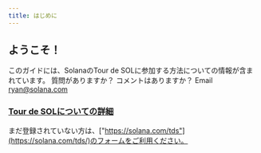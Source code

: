 ```yaml
---
title: はじめに
---
```


## ようこそ！

このガイドには、SolanaのTour de SOLに参加する方法についての情報が含まれています。 質問がありますか？ コメントはありますか？ Email ryan@solana.com

### [Tour de SOLについての詳細](https://solana.com/tds/)

まだ登録されていない方は、["https://solana.com/tds"](https://solana.com/tds/)のフォームをご利用ください。
